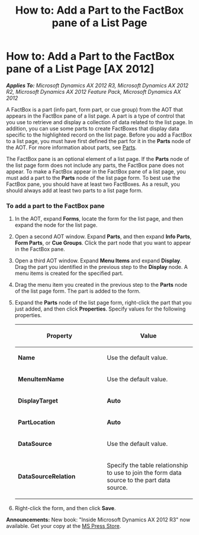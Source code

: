 ﻿---
title: 'How to: Add a Part to the FactBox pane of a List Page'
TOCTitle: 'How to: Add a Part to the FactBox pane of a List Page'
ms:assetid: 4ef339d3-8fb4-4f1f-a7cf-e3d25cb7df8d
ms:mtpsurl: https://msdn.microsoft.com/en-us/library/Gg845334(v=AX.60)
ms:contentKeyID: 35243491
ms.date: 05/18/2015
mtps_version: v=AX.60
---

# How to: Add a Part to the FactBox pane of a List Page [AX 2012]


_**Applies To:** Microsoft Dynamics AX 2012 R3, Microsoft Dynamics AX 2012 R2, Microsoft Dynamics AX 2012 Feature Pack, Microsoft Dynamics AX 2012_

A FactBox is a part (info part, form part, or cue group) from the AOT that appears in the FactBox pane of a list page. A part is a type of control that you use to retrieve and display a collection of data related to the list page. In addition, you can use some parts to create FactBoxes that display data specific to the highlighted record on the list page. Before you add a FactBox to a list page, you must have first defined the part for it in the **Parts** node of the AOT. For more information about parts, see [Parts](parts.md).

The FactBox pane is an optional element of a list page. If the **Parts** node of the list page form does not include any parts, the FactBox pane does not appear. To make a FactBox appear in the FactBox pane of a list page, you must add a part to the **Parts** node of the list page form. To best use the FactBox pane, you should have at least two FactBoxes. As a result, you should always add at least two parts to a list page form.

### To add a part to the FactBox pane

1.  In the AOT, expand **Forms**, locate the form for the list page, and then expand the node for the list page.

2.  Open a second AOT window. Expand **Parts**, and then expand **Info Parts**, **Form Parts**, or **Cue Groups**. Click the part node that you want to appear in the FactBox pane.

3.  Open a third AOT window. Expand **Menu Items** and expand **Display**. Drag the part you identified in the previous step to the **Display** node. A menu items is created for the specified part.

4.  Drag the menu item you created in the previous step to the **Parts** node of the list page form. The part is added to the form.

5.  Expand the **Parts** node of the list page form, right-click the part that you just added, and then click **Properties**. Specify values for the following properties.
    
    <table>
    <colgroup>
    <col style="width: 50%" />
    <col style="width: 50%" />
    </colgroup>
    <thead>
    <tr class="header">
    <th><p>Property</p></th>
    <th><p>Value</p></th>
    </tr>
    </thead>
    <tbody>
    <tr class="odd">
    <td><p><strong>Name</strong></p></td>
    <td><p>Use the default value.</p></td>
    </tr>
    <tr class="even">
    <td><p><strong>MenuItemName</strong></p></td>
    <td><p>Use the default value.</p></td>
    </tr>
    <tr class="odd">
    <td><p><strong>DisplayTarget</strong></p></td>
    <td><p><strong>Auto</strong></p></td>
    </tr>
    <tr class="even">
    <td><p><strong>PartLocation</strong></p></td>
    <td><p><strong>Auto</strong></p></td>
    </tr>
    <tr class="odd">
    <td><p><strong>DataSource</strong></p></td>
    <td><p>Use the default value.</p></td>
    </tr>
    <tr class="even">
    <td><p><strong>DataSourceRelation</strong></p></td>
    <td><p>Specify the table relationship to use to join the form data source to the part data source.</p></td>
    </tr>
    </tbody>
    </table>


6.  Right-click the form, and then click **Save**.

  
**Announcements:** New book: "Inside Microsoft Dynamics AX 2012 R3" now available. Get your copy at the [MS Press Store](https://www.microsoftpressstore.com/store/inside-microsoft-dynamics-ax-2012-r3-9780735685109).


